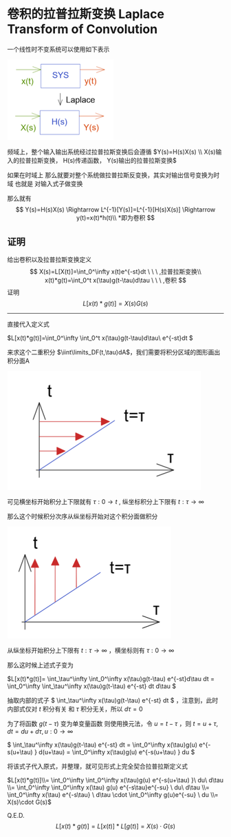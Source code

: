 # 卷积的拉普拉斯变换 Laplace Transform of Convolution



一个线性时不变系统可以使用如下表示

<img src="附录_卷积的拉普拉斯变换.assets/image-20230225204415114.png" alt="image-20230225204415114" style="zoom:50%;" />

频域上，整个输入输出系统经过拉普拉斯变换后会遵循
  $Y(s)=H(s)X(s) \\ 
X(s)输入的拉普拉斯变换，
H(s)传递函数，
Y(s)输出的拉普拉斯变换$ 

如果在时域上 那么就要对整个系统做拉普拉斯反变换，其实对输出信号变换为时域 也就是 对输入式子做变换

那么就有
$$
Y(s)=H(s)X(s) \Rightarrow L^{-1}[Y(s)]=L^{-1}[H(s)X(s)] \Rightarrow y(t)=x(t)*h(t)\\
*即为卷积
$$

## 证明

给出卷积以及拉普拉斯变换定义
$$
X(s)=L[X(t)]=\int_0^\infty x(t)e^{-st}dt \ \ \ ,拉普拉斯变换\\
x(t)*g(t)=\int_0^t x(\tau)g(t-\tau)d\tau \ \ \ ,卷积
$$
证明
$$
L[x(t)*g(t)]=X(s)G(s)
$$

--------

直接代入定义式

$L[x(t)*g(t)]=\int_0^\infty \int_0^t x(\tau)g(t-\tau)d\tau\ e^{-st}dt $

来求这个二重积分  $\iint\limits_DF(t,\tau)dA$，我们需要将积分区域的图形画出积分面A

![image-20230225212128959](附录_卷积的拉普拉斯变换.assets/image-20230225212128959.png)

可见横坐标开始积分上下限就有  $\tau:0\rightarrow t$   , 纵坐标积分上下限有 $t:\tau\rightarrow\infty$

那么这个时候积分次序从纵坐标开始对这个积分面做积分

![image-20230225212444164](附录_卷积的拉普拉斯变换.assets/image-20230225212444164.png)

从纵坐标开始积分上下限有 $t:\tau\rightarrow\infty$ ，横坐标则有 $\tau:0\rightarrow \infty$

那么这时候上述式子变为

$L[x(t)*g(t)]=
\int_\tau^\infty \int_0^\infty x(\tau)g(t-\tau) e^{-st}d\tau dt =
\int_0^\infty \int_\tau^\infty  x(\tau)g(t-\tau) e^{-st} dt d\tau $

抽取内部的式子  $ \int_\tau^\infty  x(\tau)g(t-\tau) e^{-st} dt $ ，注意到，此时内部式仅对 $t$ 积分有关 和 $\tau$ 积分无关，所以  $d\tau=0$

为了将函数 $g(t-\tau)$ 变为单变量函数 则使用换元法，令 $u=t-\tau$ ，则 $t=u+\tau,dt=du+d\tau,u:0\rightarrow\infty$

$ \int_\tau^\infty  x(\tau)g(t-\tau) e^{-st} dt  = 
\int_0^\infty  x(\tau)g(u) e^{-s(u+\tau) } d(u+\tau) =
\int_0^\infty  x(\tau)g(u) e^{-s(u+\tau) } du $

将该式子代入原式，并整理，就可见形式上完全契合拉普拉斯定义式

$L[x(t)*g(t)]\\=
\int_0^\infty  \int_0^\infty  x(\tau)g(u) e^{-s(u+\tau) }\ du\ d\tau \\=
\int_0^\infty  \int_0^\infty x(\tau) g(u) e^{-s\tau}e^{-su}  \ du\ d\tau \\=
\int_0^\infty  x(\tau)  e^{-s\tau} \ d\tau \cdot \int_0^\infty g(u)e^{-su}  \ du \\=
X(s)\cdot G(s)$

Q.E.D.
$$
L[x(t)*g(t)] = 
L[x(t)]*L[g(t)] = 
X(s)\cdot G(s)
$$















